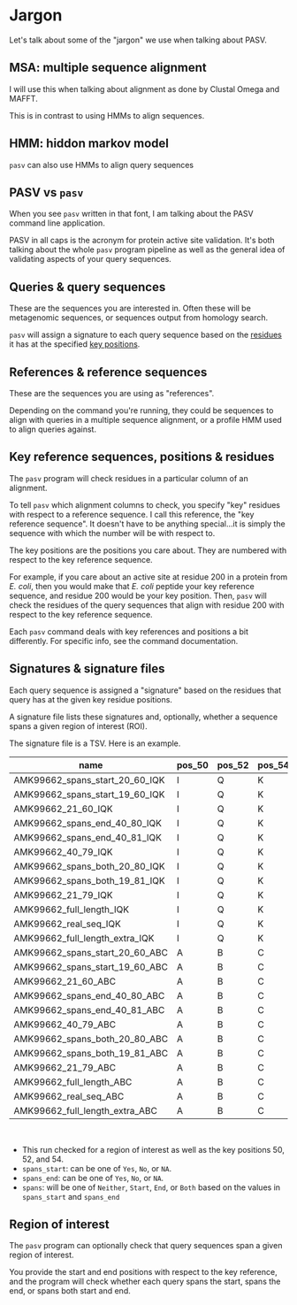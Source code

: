 # Jargon

Let's talk about some of the "jargon" we use when talking about PASV.

## MSA: multiple sequence alignment

I will use this when talking about alignment as done by Clustal Omega and MAFFT.

This is in contrast to using HMMs to align sequences.

## HMM: hiddon markov model

`pasv` can also use HMMs to align query sequences

## PASV vs `pasv`

When you see `pasv` written in that font, I am talking about the PASV command line application.

PASV in all caps is the acronym for protein active site validation.  It's both talking about the whole `pasv` program pipeline as well as the general idea of validating aspects of your query sequences.

## Queries & query sequences

These are the sequences you are interested in.  Often these will be metagenomic sequences, or sequences output from homology search.

`pasv` will assign a signature to each query sequence based on the [residues](#key-reference-sequences-positions-residues) it has at the specified [key positions](#key-reference-sequences-positions-residues).

## References & reference sequences

These are the sequences you are using as "references".

Depending on the command you're running, they could be sequences to align with queries in a multiple sequence alignment, or a profile HMM used to align queries against.

## Key reference sequences, positions & residues

The `pasv` program will check residues in a particular column of an alignment.

To tell `pasv` which alignment columns to check, you specify "key" residues with respect to a reference sequence.  I call this reference, the "key reference sequence".  It doesn't have to be anything special...it is simply the sequence with which the number will be with respect to.

The key positions are the positions you care about.  They are numbered with respect to the key reference sequence.

For example, if you care about an active site at residue 200 in a protein from *E. coli*, then you would make that *E. coli* peptide your key reference sequence, and residue 200 would be your key position.  Then, `pasv` will check the residues of the query sequences that align with residue 200 with respect to the key reference sequence.

Each `pasv` command deals with key references and positions a bit differently.  For specific info, see the command documentation.

## Signatures & signature files

Each query sequence is assigned a "signature" based on the residues that query has at the given key residue positions.

A signature file lists these signatures and, optionally, whether a sequence spans a given region of interest (ROI).

The signature file is a TSV.  Here is an example.

| name                           | pos_50 | pos_52 | pos_54 | signature | spans_start | spans_end | spans   |
|--------------------------------|--------|--------|--------|-----------|-------------|-----------|---------|
| AMK99662_spans_start_20_60_IQK | I      | Q      | K      | IQK       | Yes         | No        | Start   |
| AMK99662_spans_start_19_60_IQK | I      | Q      | K      | IQK       | Yes         | No        | Start   |
| AMK99662_21_60_IQK             | I      | Q      | K      | IQK       | No          | No        | Neither |
| AMK99662_spans_end_40_80_IQK   | I      | Q      | K      | IQK       | No          | Yes       | End     |
| AMK99662_spans_end_40_81_IQK   | I      | Q      | K      | IQK       | No          | Yes       | End     |
| AMK99662_40_79_IQK             | I      | Q      | K      | IQK       | No          | No        | Neither |
| AMK99662_spans_both_20_80_IQK  | I      | Q      | K      | IQK       | Yes         | Yes       | Both    |
| AMK99662_spans_both_19_81_IQK  | I      | Q      | K      | IQK       | Yes         | Yes       | Both    |
| AMK99662_21_79_IQK             | I      | Q      | K      | IQK       | No          | No        | Neither |
| AMK99662_full_length_IQK       | I      | Q      | K      | IQK       | Yes         | Yes       | Both    |
| AMK99662_real_seq_IQK          | I      | Q      | K      | IQK       | Yes         | Yes       | Both    |
| AMK99662_full_length_extra_IQK | I      | Q      | K      | IQK       | Yes         | Yes       | Both    |
| AMK99662_spans_start_20_60_ABC | A      | B      | C      | ABC       | Yes         | No        | Start   |
| AMK99662_spans_start_19_60_ABC | A      | B      | C      | ABC       | Yes         | No        | Start   |
| AMK99662_21_60_ABC             | A      | B      | C      | ABC       | No          | No        | Neither |
| AMK99662_spans_end_40_80_ABC   | A      | B      | C      | ABC       | No          | Yes       | End     |
| AMK99662_spans_end_40_81_ABC   | A      | B      | C      | ABC       | No          | Yes       | End     |
| AMK99662_40_79_ABC             | A      | B      | C      | ABC       | No          | No        | Neither |
| AMK99662_spans_both_20_80_ABC  | A      | B      | C      | ABC       | Yes         | Yes       | Both    |
| AMK99662_spans_both_19_81_ABC  | A      | B      | C      | ABC       | Yes         | Yes       | Both    |
| AMK99662_21_79_ABC             | A      | B      | C      | ABC       | No          | No        | Neither |
| AMK99662_full_length_ABC       | A      | B      | C      | ABC       | Yes         | Yes       | Both    |
| AMK99662_real_seq_ABC          | A      | B      | C      | ABC       | Yes         | Yes       | Both    |
| AMK99662_full_length_extra_ABC | A      | B      | C      | ABC       | Yes         | Yes       | Both    |

<br>

* This run checked for a region of interest as well as the key positions 50, 52, and 54.
* `spans_start`: can be one of `Yes`, `No`, or `NA`.
* `spans_end`: can be one of `Yes`, `No`, or `NA`.
* `spans`: will be one of `Neither`, `Start`, `End`, or `Both` based on the values in `spans_start` and `spans_end`

## Region of interest

The `pasv` program can optionally check that query sequences span a given region of interest.

You provide the start and end positions with respect to the key reference, and the program will check whether each query spans the start, spans the end, or spans both start and end.
